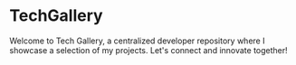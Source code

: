 # TechGallery
Welcome to Tech Gallery, a centralized developer repository where I showcase a selection of my projects. Let's connect and innovate together!
